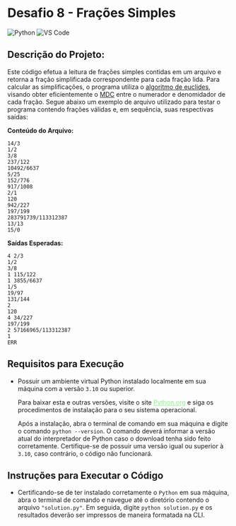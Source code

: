 # Desafio 8 - Frações Simples
![Python](https://img.shields.io/badge/Python-512BD4?style=flat&logo=python&logoColor=yellow)
![VS Code](https://img.shields.io/badge/VScode-007ACC?style=flat&logo=visualstudiocode&logoColor=white)

## Descrição do Projeto:
Este código efetua a leitura de frações simples contidas em um arquivo e retorna a fração
simplificada correspondente para cada fração lida. Para calcular as simplificações, o
programa utiliza o [algoritmo de euclides](https://pt.wikipedia.org/wiki/Algoritmo_de_Euclides), visando obter eficientemente o
[MDC](https://pt.wikipedia.org/wiki/M%C3%A1ximo_divisor_comum)
entre o numerador e denomidador de cada fração.
Segue abaixo um exemplo de arquivo utilizado para testar o programa contendo frações válidas e, em sequência, suas respectivas saídas:

**Conteúdo do Arquivo:**
```
14/3
1/2
3/8
237/122
10492/6637
5/25
152/776
917/1008
2/1
120
942/227
197/199
283791739/113312387
13/13
15/0
```

**Saídas Esperadas:**
```
4 2/3
1/2
3/8
1 115/122
1 3855/6637
1/5
19/97
131/144
2
120
4 34/227
197/199
2 57166965/113312387
1
ERR
```


## Requisitos para Execução
- Possuir um ambiente virtual Python instalado localmente em sua máquina com a
versão `3.10` ou superior.

    Para baixar esta e outras versões, visite o site
    <a target="_blank" href="https://www.python.org/downloads/" style="color: lightgreen">Python.org</a>
    e siga os procedimentos de instalação para o
    seu sistema operacional.

    Após a instalação, abra o terminal de comando em sua máquina e digite o comando
    `python --version`. O comando deverá informar a versão atual do interpretador de
    Python caso o download tenha sido feito corretamente. Certifique-se de possuir uma
    versão igual ou superior à `3.10`, caso contrário, o código não funcionará.

## Instruções para Executar o Código
- Certificando-se de ter instalado corretamente o `Python` em sua
máquina, abra o terminal de comando e navegue até o diretório contendo o arquivo
`"solution.py"`. Em seguida, digite `python solution.py`
e os resultados deverão ser impressos de maneira formatada na CLI.
